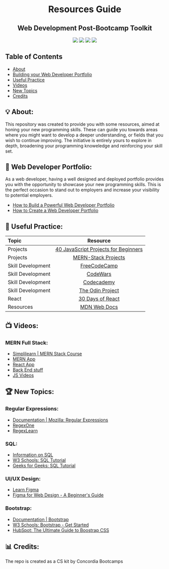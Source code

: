 <h1 align = "center">Resources Guide</h1>
 <h2 align = "center">Web Development Post-Bootcamp Toolkit</h3>

<p align = "center">
  
  
  <img src="https://img.shields.io/badge/WD-Toolkit-yellow" >
  <img src="https://img.shields.io/badge/Cohort-WebDev-purple" >
  <img src="https://img.shields.io/badge/Stack-MERN-orange" >
 <img src="https://img.shields.io/badge/List-Resources-green" >
  
                                                                              
</p>

## Table of Contents
* [About](#-about)
* [Building your Web Developer Portfolio](#-web-developer-portfolio)
* [Useful Practice](#-useful-practice)
* [Videos](#-videos)
* [New Topics](#-new-topics)
* [Credits](#-credits)
 
## 💡 About:
<p>
 This repository was created to provide you with some resources, aimed at honing your new programming skills. 
 These can guide you towards areas where you might want to develop a deeper understanding, or fields that you wish to continue improving. 
 The initiative is entirely yours to explore in depth, broadening your programming knoweledge and reinforcing your skill set.
</p>

## 💼 Web Developer Portfolio:
<p>
 As a web developer, having a well designed and deployed portfolio provides you with the opportunity to showcase your new programming skills. 
 This is the perfect occasion to stand out to employers and increase your visibility to potential employers.  
 </p>
 
 * [How to Build a Powerful Web Developer Portfolio](https://arc.dev/developer-blog/web-developer-portfolio/)
 * [How to Create a Web Developer Portfolio](https://ca.indeed.com/career-advice/finding-a-job/web-developer-portfolio)
 
## 📓 Useful Practice:

Topic                 | Resource 
:-------------------------   |:-------------------------:
Projects  | [40 JavaScript Projects for Beginners](https://www.freecodecamp.org/news/javascript-projects-for-beginners/) 
Projects  | [MERN-Stack Projects](https://github.com/kunaltyagi9/MERN-Stack-Projects) 
Skill Development | [FreeCodeCamp](https://www.freecodecamp.org/learn/) 
Skill Development | [CodeWars](https://www.codewars.com/)
Skill Development | [Codecademy](codecademy.com) 
Skill Development  | [The Odin Project](https://www.theodinproject.com/) 
React                 | [30 Days of React](https://github.com/Asabeneh/30-Days-Of-React)
Resources | [MDN Web Docs](https://developer.mozilla.org/en-US/)

## 📺 Videos:

### MERN Full Stack:
* [Simplilearn | MERN Stack Course](https://www.youtube.com/watch?v=ORyi6tTMNqE)
* [MERN App]()
* [React App]()
* [Back End stuff]()
* [JS Videos]()

## 🏆 New Topics:

### Regular Expressions:
* [Documentation | Mozilla: Regular Expressions](https://developer.mozilla.org/en-US/docs/Web/JavaScript/Guide/Regular_expressions)
* [RegexOne](https://regexone.com/)
* [RegexLearn](https://regexlearn.com/)

### SQL:
* [Information on SQL](https://en.wikipedia.org/wiki/SQL)
* [W3 Schools: SQL Tutorial](https://www.w3schools.com/sql/)
* [Geeks for Geeks: SQL Tutorial](https://www.geeksforgeeks.org/sql-tutorial/)

### UI/UX Design:
* [Learn Figma](https://www.figma.com/design/)
* [Figma for Web Design - A Beginner's Guide](https://www.section.io/engineering-education/using-figma-for-web-design/)

### Bootstrap:
* [Documentation | Bootstrap](https://getbootstrap.com/)
* [W3 Schools: Bootstrap - Get Started](https://www.w3schools.com/bootstrap/bootstrap_get_started.asp)
* [HubSpot: The Ultimate Guide to Boostrap CSS](https://blog.hubspot.com/website/bootstrap-css)












## 📊 Credits:

The repo is created as a CS kit by Concordia Bootcamps

